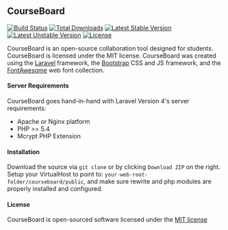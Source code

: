 ## CourseBoard

[![Build Status](https://travis-ci.org/Kurone-chan/CourseBoard.svg)](https://travis-ci.org/Kurone-chan/CourseBoard)
[![Total Downloads](https://poser.pugx.org/Kurone-chan/CourseBoard/downloads.svg)](https://packagist.org/Kurone-chan/CourseBoard)
[![Latest Stable Version](https://poser.pugx.org/Kurone-chan/CourseBoard/v/stable.svg)](https://packagist.org/packages/Kurone-chan/CourseBoard)
[![Latest Unstable Version](https://poser.pugx.org/Kurone-chan/CourseBoard/v/unstable.svg)](https://packagist.org/packages/Kurone-chan/CourseBoard)
[![License](https://poser.pugx.org/Kurone-chan/CourseBoard/license.svg)](https://packagist.org/packages/Kurone-chan/CourseBoard)

CourseBoard is an open-source collaboration tool designed for students. CourseBoard is licensed under the MIT license. CourseBoard was created using the [Laravel](https://github.com/laravel/framework) framework, the [Bootstrap](https://github.com/twbs/bootstrap) CSS and JS framework, and the [FontAwesome](http://fontawesome.io) web font collection.

#### Server Requirements

CourseBoard goes hand-in-hand with Laravel Version 4's server requirements:

- Apache or Nginx platform
- PHP >= 5.4
- Mcrypt PHP Extension

#### Installation

Download the source via `git clone` or by clicking `Download ZIP` on the right. Setup your VirtualHost to point to: `your-web-root-folder/courseboard/public`, and make sure rewrite and php modules are properly installed and configured.

#### License

CourseBoard is open-sourced software licensed under the [MIT license](http://opensource.org/licenses/MIT)
